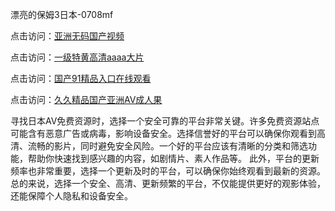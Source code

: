 漂亮的保姆3日本-0708mf

点击访问：<a href="https://heiliaowzu4ur.pages.dev">亚洲无码国产视频</a>				
				
点击访问：<a href="https://heiliaozj3tjd.pages.dev">一级特黄高清aaaa大片</a>				
				
点击访问：<a href="https://heiliaoe8ajia.pages.dev">国产91精品入口在线观看</a>				
				
点击访问：<a href="https://heiliaoxqkkct.pages.dev">久久精品国产亚洲AV成人果</a>				

寻找日本AV免费资源时，选择一个安全可靠的平台非常关键。许多免费资源站点可能含有恶意广告或病毒，影响设备安全。选择信誉好的平台可以确保你观看到高清、流畅的影片，同时避免安全风险。一个好的平台应该有清晰的分类和筛选功能，帮助你快速找到感兴趣的内容，如剧情片、素人作品等。
此外，平台的更新频率也非常重要，选择一个更新及时的平台，可以确保你始终观看到最新的资源。总的来说，选择一个安全、高清、更新频繁的平台，不仅能提供更好的观影体验，还能保障个人隐私和设备安全。

<span style="display:none;">[Canonical link](）</span>


